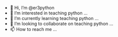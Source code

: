 - 👋 Hi, I’m @er3python
- 👀 I’m interested in teaching python ...
- 🌱 I’m currently learning teaching python ...
- 💞️ I’m looking to collaborate on teaching python ...
- 📫 How to reach me ...

<!---
er3python/er3python is a ✨ special ✨ repository because its `README.md` (this file) appears on your GitHub profile.
You can click the Preview link to take a look at your changes.
--->
